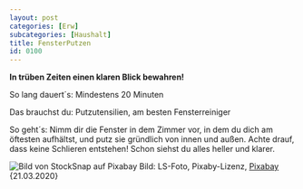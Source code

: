 ```yaml
---
layout: post
categories: [Erw]
subcategories: [Haushalt]
title: FensterPutzen
id: 0100
---
```

**In trüben Zeiten einen klaren Blick bewahren!** 

So lang dauert´s: Mindestens 20 Minuten

Das brauchst du: Putzutensilien, am besten Fensterreiniger

So geht´s: Nimm dir die Fenster in dem Zimmer vor, in dem du dich am öftesten aufhältst, und putz sie gründlich von innen und außen. Achte drauf, dass keine Schlieren entstehen! Schon siehst du alles heller und klarer.

![Bild von StockSnap auf Pixabay](https://cdn.pixabay.com/photo/2017/08/09/10/42/hotel-rooms-2614141_1280.jpg)
Bild: LS-Foto, Pixaby-Lizenz, [Pixabay](https://pixabay.com/de/photos/hotelzimmer-hamburg-elbphilharmonie-2614141/) {21.03.2020}
